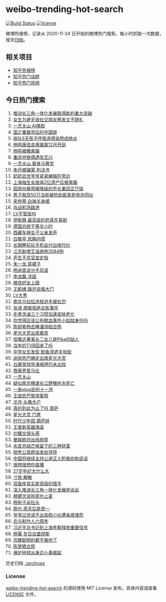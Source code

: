 # weibo-trending-hot-search

[![Build Status](https://github.com/justjavac/weibo-trending-hot-search/workflows/ci/badge.svg?branch=master)](https://github.com/justjavac/weibo-trending-hot-search/actions)
[![license](https://img.shields.io/github/license/justjavac/weibo-trending-hot-search)](https://github.com/justjavac/weibo-trending-hot-search/blob/master/LICENSE)

微博热搜榜，记录从 2020-11-24 日开始的微博热门搜索。每小时抓取一次数据，按天[归档](./archives)。

## 相关项目

- [知乎热搜榜](https://github.com/justjavac/zhihu-trending-top-search)
- [知乎热门话题](https://github.com/justjavac/zhihu-trending-hot-questions)
- [知乎热门视频](https://github.com/justjavac/zhihu-trending-hot-video)

## 今日热门搜索

<!-- BEGIN -->
<!-- 最后更新时间 Fri Dec 01 2023 06:06:45 GMT+0800 (China Standard Time) -->

1. [推动长三角一体化发展取得新的重大突破](https://s.weibo.com//weibo?q=%23%E6%8E%A8%E5%8A%A8%E9%95%BF%E4%B8%89%E8%A7%92%E4%B8%80%E4%BD%93%E5%8C%96%E5%8F%91%E5%B1%95%E5%8F%96%E5%BE%97%E6%96%B0%E7%9A%84%E9%87%8D%E5%A4%A7%E7%AA%81%E7%A0%B4%23&Refer=new_time)
1. [女生为避无效社交朋友圈发文不随礼](https://s.weibo.com//weibo?q=%23%E5%A5%B3%E7%94%9F%E4%B8%BA%E9%81%BF%E6%97%A0%E6%95%88%E7%A4%BE%E4%BA%A4%E6%9C%8B%E5%8F%8B%E5%9C%88%E5%8F%91%E6%96%87%E4%B8%8D%E9%9A%8F%E7%A4%BC%23&t=31&band_rank=13&Refer=top)
1. [一念关山 AI换脸](https://s.weibo.com//weibo?q=%E4%B8%80%E5%BF%B5%E5%85%B3%E5%B1%B1%20AI%E6%8D%A2%E8%84%B8&t=31&band_rank=10&Refer=top)
1. [国之重器背后的中国链](https://s.weibo.com//weibo?q=%23%E5%9B%BD%E4%B9%8B%E9%87%8D%E5%99%A8%E8%83%8C%E5%90%8E%E7%9A%84%E4%B8%AD%E5%9B%BD%E9%93%BE%23&t=31&band_rank=3&Refer=top)
1. [排队5天孩子呼吸道感染熬成肺炎](https://s.weibo.com//weibo?q=%23%E6%8E%92%E9%98%9F5%E5%A4%A9%E5%AD%A9%E5%AD%90%E5%91%BC%E5%90%B8%E9%81%93%E6%84%9F%E6%9F%93%E7%86%AC%E6%88%90%E8%82%BA%E7%82%8E%23&t=31&band_rank=29&Refer=top)
1. [杨鸣唐佳良离婚案12月开庭](https://s.weibo.com//weibo?q=%23%E6%9D%A8%E9%B8%A3%E5%94%90%E4%BD%B3%E8%89%AF%E7%A6%BB%E5%A9%9A%E6%A1%8812%E6%9C%88%E5%BC%80%E5%BA%AD%23&t=31&band_rank=24&Refer=top)
1. [杨鸣被曝离婚](https://s.weibo.com//weibo?q=%23%E6%9D%A8%E9%B8%A3%E8%A2%AB%E6%9B%9D%E7%A6%BB%E5%A9%9A%23&t=31&band_rank=15&Refer=top)
1. [重庆地铁偶遇张艺兴](https://s.weibo.com//weibo?q=%23%E9%87%8D%E5%BA%86%E5%9C%B0%E9%93%81%E5%81%B6%E9%81%87%E5%BC%A0%E8%89%BA%E5%85%B4%23&t=31&band_rank=27&Refer=top)
1. [一念关山 替身马赛克](https://s.weibo.com//weibo?q=%E4%B8%80%E5%BF%B5%E5%85%B3%E5%B1%B1%20%E6%9B%BF%E8%BA%AB%E9%A9%AC%E8%B5%9B%E5%85%8B&t=31&band_rank=8&Refer=top)
1. [朱丹被骗案 判决书](https://s.weibo.com//weibo?q=%E6%9C%B1%E4%B8%B9%E8%A2%AB%E9%AA%97%E6%A1%88%20%E5%88%A4%E5%86%B3%E4%B9%A6&t=31&band_rank=22&Refer=top)
1. [奶奶去世爷爷紧紧蜷缩在旁边](https://s.weibo.com//weibo?q=%23%E5%A5%B6%E5%A5%B6%E5%8E%BB%E4%B8%96%E7%88%B7%E7%88%B7%E7%B4%A7%E7%B4%A7%E8%9C%B7%E7%BC%A9%E5%9C%A8%E6%97%81%E8%BE%B9%23&t=31&band_rank=20&Refer=top)
1. [上海独生女继承2亿遗产后被离婚](https://s.weibo.com//weibo?q=%23%E4%B8%8A%E6%B5%B7%E7%8B%AC%E7%94%9F%E5%A5%B3%E7%BB%A7%E6%89%BF2%E4%BA%BF%E9%81%97%E4%BA%A7%E5%90%8E%E8%A2%AB%E7%A6%BB%E5%A9%9A%23&t=31&band_rank=1&Refer=top)
1. [因郑州暴雨被降级的市长重回正厅级](https://s.weibo.com//weibo?q=%23%E5%9B%A0%E9%83%91%E5%B7%9E%E6%9A%B4%E9%9B%A8%E8%A2%AB%E9%99%8D%E7%BA%A7%E7%9A%84%E5%B8%82%E9%95%BF%E9%87%8D%E5%9B%9E%E6%AD%A3%E5%8E%85%E7%BA%A7%23&t=31&band_rank=4&Refer=top)
1. [男子取现50万当街被抢劫匪竟是电诈同伙](https://s.weibo.com//weibo?q=%23%E7%94%B7%E5%AD%90%E5%8F%96%E7%8E%B050%E4%B8%87%E5%BD%93%E8%A1%97%E8%A2%AB%E6%8A%A2%E5%8A%AB%E5%8C%AA%E7%AB%9F%E6%98%AF%E7%94%B5%E8%AF%88%E5%90%8C%E4%BC%99%23&t=31&band_rank=13&Refer=top)
1. [宋仲基 白袜半身裙](https://s.weibo.com//weibo?q=%E5%AE%8B%E4%BB%B2%E5%9F%BA%20%E7%99%BD%E8%A2%9C%E5%8D%8A%E8%BA%AB%E8%A3%99&t=31&band_rank=5&Refer=top)
1. [肖战机场路透](https://s.weibo.com//weibo?q=%E8%82%96%E6%88%98%E6%9C%BA%E5%9C%BA%E8%B7%AF%E9%80%8F&t=31&band_rank=12&Refer=top)
1. [LV不管饭吗](https://s.weibo.com//weibo?q=%23LV%E4%B8%8D%E7%AE%A1%E9%A5%AD%E5%90%97%23&t=31&band_rank=6&Refer=top)
1. [伊能静 最高级的悲喜在喜剧](https://s.weibo.com//weibo?q=%E4%BC%8A%E8%83%BD%E9%9D%99%20%E6%9C%80%E9%AB%98%E7%BA%A7%E7%9A%84%E6%82%B2%E5%96%9C%E5%9C%A8%E5%96%9C%E5%89%A7&t=31&band_rank=31&Refer=top)
1. [德国总统干等半小时](https://s.weibo.com//weibo?q=%23%E5%BE%B7%E5%9B%BD%E6%80%BB%E7%BB%9F%E5%B9%B2%E7%AD%89%E5%8D%8A%E5%B0%8F%E6%97%B6%23&t=31&band_rank=19&Refer=top)
1. [西藏车祸女子父亲发声](https://s.weibo.com//weibo?q=%23%E8%A5%BF%E8%97%8F%E8%BD%A6%E7%A5%B8%E5%A5%B3%E5%AD%90%E7%88%B6%E4%BA%B2%E5%8F%91%E5%A3%B0%23&t=31&band_rank=25&Refer=top)
1. [白敬亭 低胸内搭](https://s.weibo.com//weibo?q=%E7%99%BD%E6%95%AC%E4%BA%AD%20%E4%BD%8E%E8%83%B8%E5%86%85%E6%90%AD&t=31&band_rank=11&Refer=top)
1. [长期睡前玩手机会付出啥代价](https://s.weibo.com//weibo?q=%23%E9%95%BF%E6%9C%9F%E7%9D%A1%E5%89%8D%E7%8E%A9%E6%89%8B%E6%9C%BA%E4%BC%9A%E4%BB%98%E5%87%BA%E5%95%A5%E4%BB%A3%E4%BB%B7%23&t=31&band_rank=21&Refer=top)
1. [江苏新增艾滋病例3584例](https://s.weibo.com//weibo?q=%23%E6%B1%9F%E8%8B%8F%E6%96%B0%E5%A2%9E%E8%89%BE%E6%BB%8B%E7%97%85%E4%BE%8B3584%E4%BE%8B%23&t=31&band_rank=7&Refer=top)
1. [声生不息官宣定档](https://s.weibo.com//weibo?q=%23%E5%A3%B0%E7%94%9F%E4%B8%8D%E6%81%AF%E5%AE%98%E5%AE%A3%E5%AE%9A%E6%A1%A3%23&t=31&band_rank=31&Refer=top)
1. [朱一龙 穿裙子](https://s.weibo.com//weibo?q=%E6%9C%B1%E4%B8%80%E9%BE%99%20%E7%A9%BF%E8%A3%99%E5%AD%90&t=31&band_rank=9&Refer=top)
1. [杨迪首谈分手风波](https://s.weibo.com//weibo?q=%23%E6%9D%A8%E8%BF%AA%E9%A6%96%E8%B0%88%E5%88%86%E6%89%8B%E9%A3%8E%E6%B3%A2%23&t=31&band_rank=14&Refer=top)
1. [李龙馥 洋妞](https://s.weibo.com//weibo?q=%E6%9D%8E%E9%BE%99%E9%A6%A5%20%E6%B4%8B%E5%A6%9E&t=31&band_rank=44&Refer=top)
1. [微信好友上限](https://s.weibo.com//weibo?q=%E5%BE%AE%E4%BF%A1%E5%A5%BD%E5%8F%8B%E4%B8%8A%E9%99%90&t=31&band_rank=2&Refer=top)
1. [王鹤棣 踹开说唱大门](https://s.weibo.com//weibo?q=%E7%8E%8B%E9%B9%A4%E6%A3%A3%20%E8%B8%B9%E5%BC%80%E8%AF%B4%E5%94%B1%E5%A4%A7%E9%97%A8&t=31&band_rank=26&Refer=top)
1. [LV大秀](https://s.weibo.com//weibo?q=LV%E5%A4%A7%E7%A7%80&t=31&band_rank=13&Refer=top)
1. [南京马拉松违规选手被处罚](https://s.weibo.com//weibo?q=%23%E5%8D%97%E4%BA%AC%E9%A9%AC%E6%8B%89%E6%9D%BE%E8%BF%9D%E8%A7%84%E9%80%89%E6%89%8B%E8%A2%AB%E5%A4%84%E7%BD%9A%23&t=31&band_rank=30&Refer=top)
1. [张译 南极拒绝合影事件](https://s.weibo.com//weibo?q=%E5%BC%A0%E8%AF%91%20%E5%8D%97%E6%9E%81%E6%8B%92%E7%BB%9D%E5%90%88%E5%BD%B1%E4%BA%8B%E4%BB%B6&t=31&band_rank=42&Refer=top)
1. [冬季洗澡三个习惯加速皮肤老化](https://s.weibo.com//weibo?q=%23%E5%86%AC%E5%AD%A3%E6%B4%97%E6%BE%A1%E4%B8%89%E4%B8%AA%E4%B9%A0%E6%83%AF%E5%8A%A0%E9%80%9F%E7%9A%AE%E8%82%A4%E8%80%81%E5%8C%96%23&t=31&band_rank=24&Refer=top)
1. [你觉得应该公布献血事件小姑姑身份吗](https://s.weibo.com//weibo?q=%23%E4%BD%A0%E8%A7%89%E5%BE%97%E5%BA%94%E8%AF%A5%E5%85%AC%E5%B8%83%E7%8C%AE%E8%A1%80%E4%BA%8B%E4%BB%B6%E5%B0%8F%E5%A7%91%E5%A7%91%E8%BA%AB%E4%BB%BD%E5%90%97%23&t=31&band_rank=33&Refer=top)
1. [陈妍希杨丞琳潘玮柏合照](https://s.weibo.com//weibo?q=%23%E9%99%88%E5%A6%8D%E5%B8%8C%E6%9D%A8%E4%B8%9E%E7%90%B3%E6%BD%98%E7%8E%AE%E6%9F%8F%E5%90%88%E7%85%A7%23&t=31&band_rank=33&Refer=top)
1. [星光大赏出席嘉宾](https://s.weibo.com//weibo?q=%23%E6%98%9F%E5%85%89%E5%A4%A7%E8%B5%8F%E5%87%BA%E5%B8%AD%E5%98%89%E5%AE%BE%23&t=31&band_rank=38&Refer=top)
1. [信雅达董事长二女儿是Pika创始人](https://s.weibo.com//weibo?q=%23%E4%BF%A1%E9%9B%85%E8%BE%BE%E8%91%A3%E4%BA%8B%E9%95%BF%E4%BA%8C%E5%A5%B3%E5%84%BF%E6%98%AFPika%E5%88%9B%E5%A7%8B%E4%BA%BA%23&t=31&band_rank=39&Refer=top)
1. [当年的TVB回来了吗](https://s.weibo.com//weibo?q=%23%E5%BD%93%E5%B9%B4%E7%9A%84TVB%E5%9B%9E%E6%9D%A5%E4%BA%86%E5%90%97%23&t=31&band_rank=37&Refer=top)
1. [中学女生发型 鲶鱼须遮半张脸](https://s.weibo.com//weibo?q=%E4%B8%AD%E5%AD%A6%E5%A5%B3%E7%94%9F%E5%8F%91%E5%9E%8B%20%E9%B2%B6%E9%B1%BC%E9%A1%BB%E9%81%AE%E5%8D%8A%E5%BC%A0%E8%84%B8&t=31&band_rank=18&Refer=top)
1. [迪丽热巴确定出席星光大赏](https://s.weibo.com//weibo?q=%23%E8%BF%AA%E4%B8%BD%E7%83%AD%E5%B7%B4%E7%A1%AE%E5%AE%9A%E5%87%BA%E5%B8%AD%E6%98%9F%E5%85%89%E5%A4%A7%E8%B5%8F%23&t=31&band_rank=16&Refer=top)
1. [白鹿哭戏导演喊停仍未出戏](https://s.weibo.com//weibo?q=%23%E7%99%BD%E9%B9%BF%E5%93%AD%E6%88%8F%E5%AF%BC%E6%BC%94%E5%96%8A%E5%81%9C%E4%BB%8D%E6%9C%AA%E5%87%BA%E6%88%8F%23&t=31&band_rank=23&Refer=top)
1. [唇膏界爱马仕](https://s.weibo.com//weibo?q=%E5%94%87%E8%86%8F%E7%95%8C%E7%88%B1%E9%A9%AC%E4%BB%95&t=31&band_rank=34&Refer=top)
1. [一念关山](https://s.weibo.com//weibo?q=%E4%B8%80%E5%BF%B5%E5%85%B3%E5%B1%B1&t=31&band_rank=41&Refer=top)
1. [疑似南京横渡长江野猪呛水死亡](https://s.weibo.com//weibo?q=%23%E7%96%91%E4%BC%BC%E5%8D%97%E4%BA%AC%E6%A8%AA%E6%B8%A1%E9%95%BF%E6%B1%9F%E9%87%8E%E7%8C%AA%E5%91%9B%E6%B0%B4%E6%AD%BB%E4%BA%A1%23&t=31&band_rank=46&Refer=top)
1. [一条plog告别十一月](https://s.weibo.com//weibo?q=%23%E4%B8%80%E6%9D%A1plog%E5%91%8A%E5%88%AB%E5%8D%81%E4%B8%80%E6%9C%88%23&t=31&band_rank=38&Refer=top)
1. [王俊凯巴黎游客照](https://s.weibo.com//weibo?q=%23%E7%8E%8B%E4%BF%8A%E5%87%AF%E5%B7%B4%E9%BB%8E%E6%B8%B8%E5%AE%A2%E7%85%A7%23&t=31&band_rank=37&Refer=top)
1. [沈月 头像大户](https://s.weibo.com//weibo?q=%E6%B2%88%E6%9C%88%20%E5%A4%B4%E5%83%8F%E5%A4%A7%E6%88%B7&t=31&band_rank=17&Refer=top)
1. [真的到此为止了吗 菩萨](https://s.weibo.com//weibo?q=%E7%9C%9F%E7%9A%84%E5%88%B0%E6%AD%A4%E4%B8%BA%E6%AD%A2%E4%BA%86%E5%90%97%20%E8%8F%A9%E8%90%A8&t=31&band_rank=30&Refer=top)
1. [星光大赏 门票](https://s.weibo.com//weibo?q=%E6%98%9F%E5%85%89%E5%A4%A7%E8%B5%8F%20%E9%97%A8%E7%A5%A8&t=31&band_rank=43&Refer=top)
1. [时代少年团 葫芦娃](https://s.weibo.com//weibo?q=%E6%97%B6%E4%BB%A3%E5%B0%91%E5%B9%B4%E5%9B%A2%20%E8%91%AB%E8%8A%A6%E5%A8%83&t=31&band_rank=27&Refer=top)
1. [王者新英雄海诺](https://s.weibo.com//weibo?q=%23%E7%8E%8B%E8%80%85%E6%96%B0%E8%8B%B1%E9%9B%84%E6%B5%B7%E8%AF%BA%23&t=31&band_rank=48&Refer=top)
1. [刘耀文镜头感](https://s.weibo.com//weibo?q=%E5%88%98%E8%80%80%E6%96%87%E9%95%9C%E5%A4%B4%E6%84%9F&t=31&band_rank=32&Refer=top)
1. [曼联欧冠出线局势](https://s.weibo.com//weibo?q=%23%E6%9B%BC%E8%81%94%E6%AC%A7%E5%86%A0%E5%87%BA%E7%BA%BF%E5%B1%80%E5%8A%BF%23&t=31&band_rank=49&Refer=top)
1. [水皮总结芒格留下的三种财富](https://s.weibo.com//weibo?q=%23%E6%B0%B4%E7%9A%AE%E6%80%BB%E7%BB%93%E8%8A%92%E6%A0%BC%E7%95%99%E4%B8%8B%E7%9A%84%E4%B8%89%E7%A7%8D%E8%B4%A2%E5%AF%8C%23&t=31&band_rank=50&Refer=top)
1. [把考公真题误发给领导](https://s.weibo.com//weibo?q=%23%E6%8A%8A%E8%80%83%E5%85%AC%E7%9C%9F%E9%A2%98%E8%AF%AF%E5%8F%91%E7%BB%99%E9%A2%86%E5%AF%BC%23&t=31&band_rank=35&Refer=top)
1. [中国将继续主持公道正义积极劝和促谈](https://s.weibo.com//weibo?q=%23%E4%B8%AD%E5%9B%BD%E5%B0%86%E7%BB%A7%E7%BB%AD%E4%B8%BB%E6%8C%81%E5%85%AC%E9%81%93%E6%AD%A3%E4%B9%89%E7%A7%AF%E6%9E%81%E5%8A%9D%E5%92%8C%E4%BF%83%E8%B0%88%23&Refer=new_time)
1. [很想很想你直播](https://s.weibo.com//weibo?q=%E5%BE%88%E6%83%B3%E5%BE%88%E6%83%B3%E4%BD%A0%E7%9B%B4%E6%92%AD&t=31&band_rank=36&Refer=top)
1. [27岁年纪大什么大](https://s.weibo.com//weibo?q=27%E5%B2%81%E5%B9%B4%E7%BA%AA%E5%A4%A7%E4%BB%80%E4%B9%88%E5%A4%A7&t=31&band_rank=40&Refer=top)
1. [寸铁 解散](https://s.weibo.com//weibo?q=%E5%AF%B8%E9%93%81%20%E8%A7%A3%E6%95%A3&t=31&band_rank=28&Refer=top)
1. [双鱼座其实是高级的猎手](https://s.weibo.com//weibo?q=%E5%8F%8C%E9%B1%BC%E5%BA%A7%E5%85%B6%E5%AE%9E%E6%98%AF%E9%AB%98%E7%BA%A7%E7%9A%84%E7%8C%8E%E6%89%8B&t=31&band_rank=40&Refer=top)
1. [深入推进长三角一体化发展座谈会](https://s.weibo.com//weibo?q=%23%E6%B7%B1%E5%85%A5%E6%8E%A8%E8%BF%9B%E9%95%BF%E4%B8%89%E8%A7%92%E4%B8%80%E4%BD%93%E5%8C%96%E5%8F%91%E5%B1%95%E5%BA%A7%E8%B0%88%E4%BC%9A%23&Refer=new_time)
1. [檀健次说抱周也上麦](https://s.weibo.com//weibo?q=%23%E6%AA%80%E5%81%A5%E6%AC%A1%E8%AF%B4%E6%8A%B1%E5%91%A8%E4%B9%9F%E4%B8%8A%E9%BA%A6%23&t=31&band_rank=31&Refer=top)
1. [杨肸子朵拉头](https://s.weibo.com//weibo?q=%23%E6%9D%A8%E8%82%B8%E5%AD%90%E6%9C%B5%E6%8B%89%E5%A4%B4%23&t=31&band_rank=43&Refer=top)
1. [周也 周天后是周一](https://s.weibo.com//weibo?q=%E5%91%A8%E4%B9%9F%20%E5%91%A8%E5%A4%A9%E5%90%8E%E6%98%AF%E5%91%A8%E4%B8%80&t=31&band_rank=32&Refer=top)
1. [爷爷过世请不出丧假小伙遭亲戚埋怨](https://s.weibo.com//weibo?q=%23%E7%88%B7%E7%88%B7%E8%BF%87%E4%B8%96%E8%AF%B7%E4%B8%8D%E5%87%BA%E4%B8%A7%E5%81%87%E5%B0%8F%E4%BC%99%E9%81%AD%E4%BA%B2%E6%88%9A%E5%9F%8B%E6%80%A8%23&t=31&band_rank=49&Refer=top)
1. [恋与制作人六周年](https://s.weibo.com//weibo?q=%23%E6%81%8B%E4%B8%8E%E5%88%B6%E4%BD%9C%E4%BA%BA%E5%85%AD%E5%91%A8%E5%B9%B4%23&t=31&band_rank=50&Refer=top)
1. [习近平总书记到上海考察释放重要信号](https://s.weibo.com//weibo?q=%23%E4%B9%A0%E8%BF%91%E5%B9%B3%E6%80%BB%E4%B9%A6%E8%AE%B0%E5%88%B0%E4%B8%8A%E6%B5%B7%E8%80%83%E5%AF%9F%E9%87%8A%E6%94%BE%E9%87%8D%E8%A6%81%E4%BF%A1%E5%8F%B7%23&Refer=new_time)
1. [杨幂 冬日古堡缪斯](https://s.weibo.com//weibo?q=%E6%9D%A8%E5%B9%82%20%E5%86%AC%E6%97%A5%E5%8F%A4%E5%A0%A1%E7%BC%AA%E6%96%AF&t=31&band_rank=45&Refer=top)
1. [苏醒聪明的都不像他了](https://s.weibo.com//weibo?q=%23%E8%8B%8F%E9%86%92%E8%81%AA%E6%98%8E%E7%9A%84%E9%83%BD%E4%B8%8D%E5%83%8F%E4%BB%96%E4%BA%86%23&t=31&band_rank=47&Refer=top)
1. [陈梦晒合照](https://s.weibo.com//weibo?q=%E9%99%88%E6%A2%A6%E6%99%92%E5%90%88%E7%85%A7&t=31&band_rank=48&Refer=top)
1. [保护地球从身边小事做起](https://s.weibo.com//weibo?q=%23%E4%BF%9D%E6%8A%A4%E5%9C%B0%E7%90%83%E4%BB%8E%E8%BA%AB%E8%BE%B9%E5%B0%8F%E4%BA%8B%E5%81%9A%E8%B5%B7%23&t=31&band_rank=50&Refer=top)

<!-- END -->

历史归档 [./archives](./archives)

### License

[weibo-trending-hot-search](https://github.com/justjavac/weibo-trending-hot-search) 的源码使用 MIT License
发布。具体内容请查看 [LICENSE](./LICENSE) 文件。
